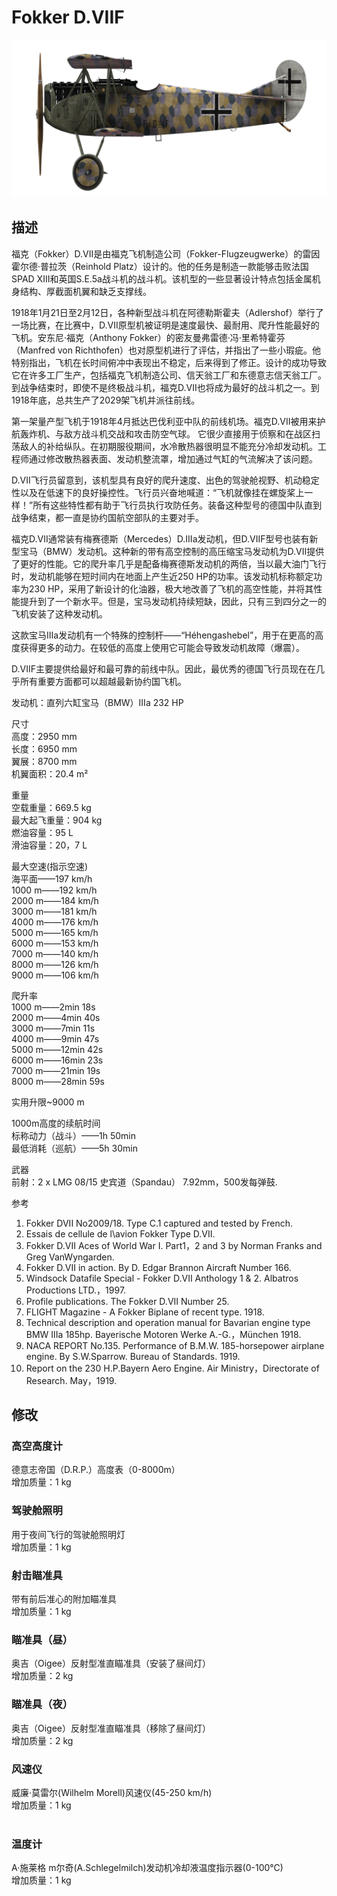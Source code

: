 # Fokker D.VIIF  
  
![fokkerd7f](../images/fokkerd7f.png)  
  
## 描述  
  
福克（Fokker）D.VII是由福克飞机制造公司（Fokker-Flugzeugwerke）的雷因霍尔德·普拉茨（Reinhold Platz）设计的。他的任务是制造一款能够击败法国SPAD XIII和英国S.E.5a战斗机的战斗机。该机型的一些显著设计特点包括金属机身结构、厚截面机翼和缺乏支撑线。   
  
1918年1月21日至2月12日，各种新型战斗机在阿德勒斯霍夫（Adlershof）举行了一场比赛，在比赛中，D.VII原型机被证明是速度最快、最耐用、爬升性能最好的飞机。安东尼·福克（Anthony Fokker）的密友曼弗雷德·冯·里希特霍芬（Manfred von Richthofen）也对原型机进行了评估，并指出了一些小瑕疵。他特别指出，飞机在长时间俯冲中表现出不稳定，后来得到了修正。设计的成功导致它在许多工厂生产，包括福克飞机制造公司、信天翁工厂和东德意志信天翁工厂。到战争结束时，即使不是终极战斗机，福克D.VII也将成为最好的战斗机之一。到1918年底，总共生产了2029架飞机并派往前线。   
  
第一架量产型飞机于1918年4月抵达巴伐利亚中队的前线机场。福克D.VII被用来护航轰炸机、与敌方战斗机交战和攻击防空气球。 它很少直接用于侦察和在战区扫荡敌人的补给纵队。在初期服役期间，水冷散热器很明显不能充分冷却发动机。工程师通过修改散热器表面、发动机整流罩，增加通过气缸的气流解决了该问题。   
  
D.VII飞行员留意到，该机型具有良好的爬升速度、出色的驾驶舱视野、机动稳定性以及在低速下的良好操控性。飞行员兴奋地喊道：“飞机就像挂在螺旋桨上一样！”所有这些特性都有助于飞行员执行攻防任务。装备这种型号的德国中队直到战争结束，都一直是协约国航空部队的主要对手。  
  
福克D.VII通常装有梅赛德斯（Mercedes）D.IIIa发动机，但D.VIIF型号也装有新型宝马（BMW）发动机。这种新的带有高空控制的高压缩宝马发动机为D.VII提供了更好的性能。它的爬升率几乎是配备梅赛德斯发动机的两倍，当以最大油门飞行时，发动机能够在短时间内在地面上产生近250 HP的功率。该发动机标称额定功率为230 HP，采用了新设计的化油器，极大地改善了飞机的高空性能，并将其性能提升到了一个新水平。但是，宝马发动机持续短缺，因此，只有三到四分之一的飞机安装了这种发动机。   
  
这款宝马IIIa发动机有一个特殊的控制杆——“Héhengashebel”，用于在更高的高度获得更多的动力。在较低的高度上使用它可能会导致发动机故障（爆震）。   
  
D.VIIF主要提供给最好和最可靠的前线中队。因此，最优秀的德国飞行员现在在几乎所有重要方面都可以超越最新协约国飞机。   
  
  
发动机：直列六缸宝马（BMW）IIIa 232 HP  
  
尺寸  
高度：2950 mm  
长度：6950 mm  
翼展：8700 mm  
机翼面积：20.4 m²  
  
重量  
空载重量：669.5 kg  
最大起飞重量：904 kg  
燃油容量：95 L  
滑油容量：20，7 L  
  
最大空速(指示空速)  
海平面——197 km/h  
1000 m——192 km/h  
2000 m——184 km/h  
3000 m——181 km/h  
4000 m——176 km/h  
5000 m——165 km/h  
6000 m——153 km/h  
7000 m——140 km/h  
8000 m——126 km/h  
9000 m——106 km/h  
  
爬升率  
1000 m——2min 18s  
2000 m——4min 40s  
3000 m——7min 11s  
4000 m——9min 47s  
5000 m——12min 42s  
6000 m——16min 23s  
7000 m——21min 19s  
8000 m——28min 59s  
  
实用升限~9000 m  
  
1000m高度的续航时间  
标称动力（战斗）——1h 50min  
最低消耗（巡航）——5h 30min  
  
武器  
前射：2 х LMG 08/15 史宾道（Spandau） 7.92mm，500发每弹鼓.  
  
参考  
1) Fokker DVII No2009/18. Type C.1 captured and tested by French.  
2) Essais de cellule de l\avion Fokker Type D.VII.  
3) Fokker D.VII Aces of World War I. Part1，2 and 3 by Norman Franks and Greg VanWyngarden.  
4) Fokker D.VII in action. By D. Edgar Brannon Aircraft Number 166.  
5) Windsock Datafile Special - Fokker D.VII Anthology 1 & 2. Albatros Productions LTD.，1997.  
6) Profile publications. The Fokker D.VII Number 25.  
7) FLIGHT Magazine - A Fokker Biplane of recent type. 1918.  
8) Technical description and operation manual for Bavarian engine type BMW IIIa 185hp. Bayerische Motoren Werke A.-G.，München 1918.  
9) NACA REPORT No.135. Performance of B.M.W. 185-horsepower airplane engine. By S.W.Sparrow. Bureau of Standards. 1919.  
10) Report on the 230 H.P.Bayern Aero Engine. Air Ministry，Directorate of Research. May，1919.  
  
## 修改  
  
  
### 高空高度计  
  
德意志帝国（D.R.P.）高度表（0-8000m）  
增加质量：1 kg  
  
  
### 驾驶舱照明  
  
用于夜间飞行的驾驶舱照明灯  
增加质量：1 kg  
  
  
### 射击瞄准具  
  
带有前后准心的附加瞄准具  
增加质量：1 kg  
  
  
### 瞄准具（昼）  
  
奥吉（Oigee）反射型准直瞄准具（安装了昼间灯）  
增加质量：2 kg  
  
  
### 瞄准具（夜）  
  
奥吉（Oigee）反射型准直瞄准具（移除了昼间灯）  
增加质量：2 kg  
  
  
### 风速仪  
  
威廉·莫雷尔(Wilhelm Morell)风速仪(45-250 km/h)  
增加质量：1 kg  
  ﻿
  
### 温度计  
  
A·施莱格 m尔奇(A.Schlegelmilch)发动机冷却液温度指示器(0-100℃)  
增加质量：1 kg  
